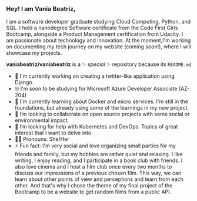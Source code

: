 ### Hey! I am Vania Beatriz,

I am a software developer graduate studying Cloud Computing, Python, and SQL. I hold a nanodegree Software certificate from the Code First Girls Bootcamp, alongside a Product Management certification from Udacity. I am passionate about technology and innovation. At the moment,I'm working on documenting my tech journey on my website (coming soon!), where I will showcase my projects.

**vaniabeatriz/vaniabeatriz** is a ✨ _special_ ✨ repository because its `README.md`


- 🔭 I'm currently working on creating a twitter-like application using Django.
- 🤓 I'm soon to be studying for Microsoft Azure Developer Associate (AZ-204)
- 🌱 I'm currently learning about Docker and micro services. I'm still in the foundations, but already using some of the learnings in my new project.
- 👯 I’m looking to collaborate on open source projects with some social or environmental impact.
- 🤔 I’m looking for help with Kubernetes and DevOps. Topics of great interest that I want to delve into.
- 🫶🏼 Pronouns: She/Her
- ⚡ Fun fact: I'm very social and love organizing small parties for my friends and family, but my hobbies are rather quiet and relaxing. I like writing, I enjoy reading, and I participate in a book club with friends. I also love cinema and I host a film club once every two months to discuss our impressions of a previous chosen film. This way, we can learn about other points of view and perceptions and learn from each other. And that's why I chose the theme of my final project of the Bootcamp to be a website to get random films from a public API.

